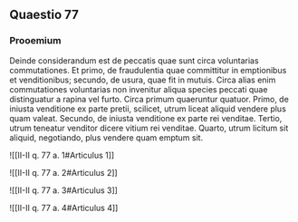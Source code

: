 ## Quaestio 77

### Prooemium

Deinde considerandum est de peccatis quae sunt circa voluntarias commutationes. Et primo, de fraudulentia quae committitur in emptionibus et venditionibus; secundo, de usura, quae fit in mutuis. Circa alias enim commutationes voluntarias non invenitur aliqua species peccati quae distinguatur a rapina vel furto. Circa primum quaeruntur quatuor. Primo, de iniusta venditione ex parte pretii, scilicet, utrum liceat aliquid vendere plus quam valeat. Secundo, de iniusta venditione ex parte rei venditae. Tertio, utrum teneatur venditor dicere vitium rei venditae. Quarto, utrum licitum sit aliquid, negotiando, plus vendere quam emptum sit.

![[II-II q. 77 a. 1#Articulus 1]]

![[II-II q. 77 a. 2#Articulus 2]]

![[II-II q. 77 a. 3#Articulus 3]]

![[II-II q. 77 a. 4#Articulus 4]]

